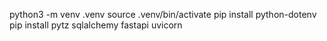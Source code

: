 python3 -m venv .venv
source .venv/bin/activate
 pip install python-dotenv
 pip install pytz
 sqlalchemy
 fastapi
 uvicorn